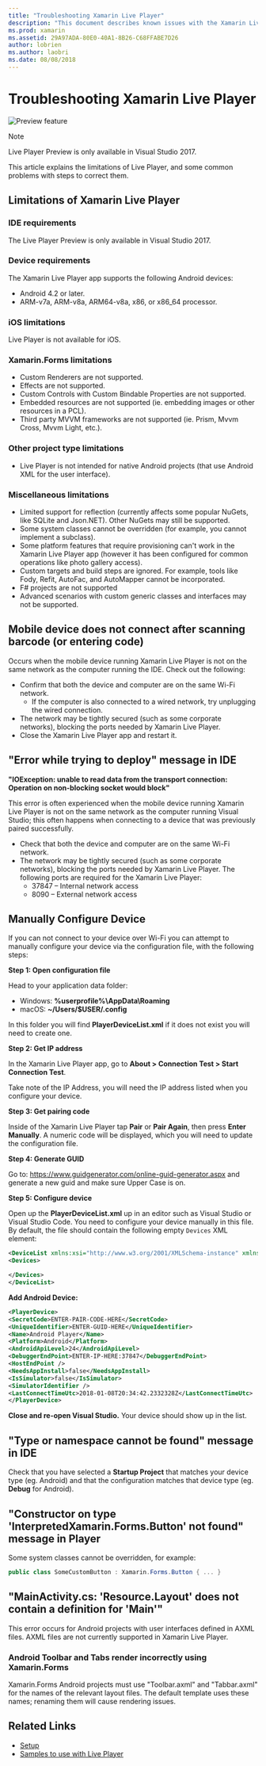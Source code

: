 ```yaml
---
title: "Troubleshooting Xamarin Live Player"
description: "This document describes known issues with the Xamarin Live Player and potential fixes. It discusses connection issues, configuration issues, and more."
ms.prod: xamarin
ms.assetid: 29A97ADA-80E0-40A1-8B26-C68FFABE7D26
author: lobrien
ms.author: laobri
ms.date: 08/08/2018
---
```


# Troubleshooting Xamarin Live Player

![Preview feature](~/media/shared/preview.png)

> [!NOTE]
> Live Player Preview is only available in Visual Studio 2017.

This article explains the limitations of Live Player, and some common problems with steps to correct them.

## Limitations of Xamarin Live Player

### IDE requirements

The Live Player Preview is only available in Visual Studio 2017.

### Device requirements

The Xamarin Live Player app supports the following Android devices:

- Android 4.2 or later.
- ARM-v7a, ARM-v8a, ARM64-v8a, x86, or x86_64 processor.

### iOS limitations

Live Player is not available for iOS.

### Xamarin.Forms limitations

- Custom Renderers are not supported.
- Effects are not supported.
- Custom Controls with Custom Bindable Properties are not supported.
- Embedded resources are not supported (ie. embedding images or other resources in a PCL).
- Third party MVVM frameworks are not supported (ie. Prism, Mvvm Cross, Mvvm Light, etc.).

### Other project type limitations

- Live Player is not intended for native Android projects (that use Android XML for the user interface).

### Miscellaneous limitations

- Limited support for reflection (currently affects some popular NuGets, like SQLite and Json.NET). Other NuGets may still be supported.
- Some system classes cannot be overridden (for example, you cannot implement a subclass).
- Some platform features that require provisioning can't work in the Xamarin Live Player app (however it has been configured for common operations like photo gallery access).
- Custom targets and build steps are ignored. For example, tools like Fody, Refit, AutoFac, and AutoMapper cannot be incorporated.
- F# projects are not supported
- Advanced scenarios with custom generic classes and interfaces may not be supported.

## Mobile device does not connect after scanning barcode (or entering code)

Occurs when the mobile device running Xamarin Live Player is not on the
same network as the computer running the IDE. Check out the following:

- Confirm that both the device and computer are on the same Wi-Fi network.
  - If the computer is also connected to a wired network, try unplugging the wired connection.
- The network may be tightly secured (such as some corporate networks), blocking the ports needed by Xamarin Live Player.
- Close the Xamarin Live Player app and restart it.

## "Error while trying to deploy" message in IDE

**"IOException: unable to read data from the transport connection: Operation on non-blocking socket would block"**

This error is often experienced when the mobile device running Xamarin Live Player is not on the
same network as the computer running Visual Studio; this often happens when connecting to a device that was previously
paired successfully.

* Check that both the device and computer are on the same Wi-Fi network.
* The network may be tightly secured (such as some corporate networks), blocking the ports needed by Xamarin Live Player. The following ports are required for the Xamarin Live Player:
  * 37847 – Internal network access 
  * 8090 – External network access

## Manually Configure Device

If you can not connect to your device over Wi-Fi you can attempt to manually configure your device via the configuration file, with the following steps:

**Step 1: Open configuration file**

Head to your application data folder:

* Windows: **%userprofile%\AppData\Roaming**
* macOS: **~/Users/$USER/.config**

In this folder you will find **PlayerDeviceList.xml** if it does not exist you will need to create one.

**Step 2: Get IP address**

In the Xamarin Live Player app, go to **About > Connection Test > Start Connection Test**.

Take note of the IP Address, you will need the IP address listed when you configure your device.

**Step 3: Get pairing code**

Inside of the Xamarin Live Player tap **Pair** or **Pair Again**, then press **Enter Manually**. A numeric code will be displayed, which you will need to update the configuration file.

**Step 4: Generate GUID**

Go to: https://www.guidgenerator.com/online-guid-generator.aspx and generate a new guid and make sure Upper Case is on.

**Step 5: Configure device**

Open up the **PlayerDeviceList.xml** up in an editor such as Visual Studio or Visual Studio Code. You need to configure your device manually in this file. By default, the file should contain the following empty `Devices` XML element:

```xml
<DeviceList xmlns:xsi="http://www.w3.org/2001/XMLSchema-instance" xmlns:xsd="http://www.w3.org/2001/XMLSchema">
<Devices>

</Devices>
</DeviceList>
```

**Add Android Device:**

```xml
<PlayerDevice>
<SecretCode>ENTER-PAIR-CODE-HERE</SecretCode>
<UniqueIdentifier>ENTER-GUID-HERE</UniqueIdentifier>
<Name>Android Player</Name>
<Platform>Android</Platform>
<AndroidApiLevel>24</AndroidApiLevel>
<DebuggerEndPoint>ENTER-IP-HERE:37847</DebuggerEndPoint>
<HostEndPoint />
<NeedsAppInstall>false</NeedsAppInstall>
<IsSimulator>false</IsSimulator>
<SimulatorIdentifier />
<LastConnectTimeUtc>2018-01-08T20:34:42.2332328Z</LastConnectTimeUtc>
</PlayerDevice>
```

**Close and re-open Visual Studio.** Your device should show up in the list.

## "Type or namespace cannot be found" message in IDE

Check that you have selected a **Startup Project** that matches your device type (eg. Android)
and that the configuration matches that device type (eg. **Debug** for Android).

## "Constructor on type 'InterpretedXamarin.Forms.Button' not found" message in Player

Some system classes cannot be overridden, for example:

```csharp
public class SomeCustomButton : Xamarin.Forms.Button { ... }
```

## "MainActivity.cs: 'Resource.Layout' does not contain a definition for 'Main'"

This error occurs for Android projects with user interfaces defined in AXML files.
AXML files are not currently supported in Xamarin Live Player.

### Android Toolbar and Tabs render incorrectly using Xamarin.Forms

Xamarin.Forms Android projects must use "Toolbar.axml" and "Tabbar.axml"
for the names of the relevant layout files. The default template
uses these names; renaming them will cause rendering issues.

## Related Links

- [Setup](~/tools/live-player/install.md)
- [Samples to use with Live Player](https://developer.xamarin.com/samples/xamarin-live-player/all/)